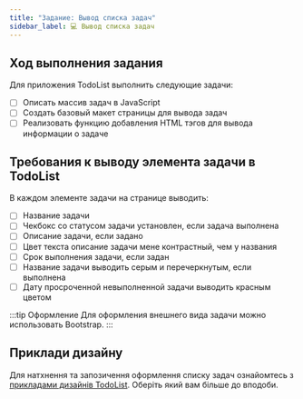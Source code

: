 ```yaml
---
title: "Задание: Вывод списка задач"
sidebar_label: 💻 Вывод списка задач
---
```


## Ход выполнения задания

Для приложения TodoList выполнить следующие задачи:
- [ ] Описать массив задач в JavaScript
- [ ] Создать базовый макет страницы для вывода задач
- [ ] Реализовать функцию добавления HTML тэгов для вывода информации о задаче

## Требования к выводу элемента задачи в TodoList

В каждом элементе задачи на странице выводить:
- [ ] Название задачи
- [ ] Чекбокс со статусом задачи установлен, если задача выполнена
- [ ] Описание задачи, если задано
- [ ] Цвет текста описание задачи мене контрастный, чем у названия
- [ ] Срок выполнения задачи, если задан
- [ ] Название задачи выводить серым и перечеркнутым, если выполнена
- [ ] Дату просроченной невыполненной задачи выводить красным цветом

:::tip Оформление
Для оформления внешнего вида задачи можно использовать Bootstrap.
:::

## Приклади дизайну
Для натхнення та запозичення оформлення списку задач ознайомтесь з [прикладами дизайнів TodoList](https://dribbble.com/tags/todo_list). Оберіть який вам більше до вподоби. 